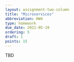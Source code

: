 ```yaml
---
layout: assignment-two-column
title: "Microservices"
abbreviation: HW4
type: homework
due_date: 2021-05-19
ordering: 5
draft: 1
points: 15
---
```


TBD